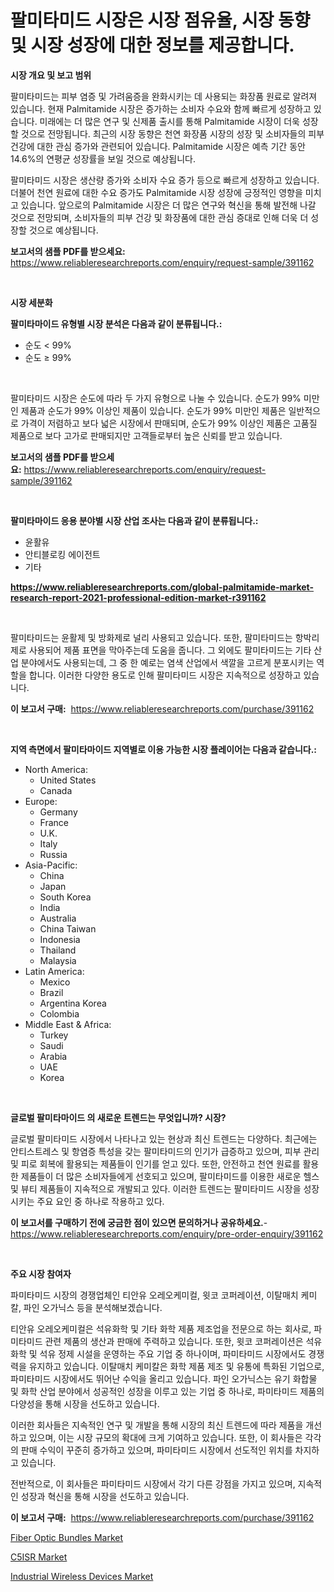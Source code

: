 <p><h1>팔미타미드 시장은 시장 점유율, 시장 동향 및 시장 성장에 대한 정보를 제공합니다.</h1></p><p><strong>시장 개요 및 보고 범위</strong></p>
<p><p>팔미타미드는 피부 염증 및 가려움증을 완화시키는 데 사용되는 화장품 원료로 알려져 있습니다. 현재 Palmitamide 시장은 증가하는 소비자 수요와 함께 빠르게 성장하고 있습니다. 미래에는 더 많은 연구 및 신제품 출시를 통해 Palmitamide 시장이 더욱 성장할 것으로 전망됩니다. 최근의 시장 동향은 천연 화장품 시장의 성장 및 소비자들의 피부 건강에 대한 관심 증가와 관련되어 있습니다. Palmitamide 시장은 예측 기간 동안 14.6%의 연평균 성장률을 보일 것으로 예상됩니다. </p><p>팔미타미드 시장은 생산량 증가와 소비자 수요 증가 등으로 빠르게 성장하고 있습니다. 더불어 천연 원료에 대한 수요 증가도 Palmitamide 시장 성장에 긍정적인 영향을 미치고 있습니다. 앞으로의 Palmitamide 시장은 더 많은 연구와 혁신을 통해 발전해 나갈 것으로 전망되며, 소비자들의 피부 건강 및 화장품에 대한 관심 증대로 인해 더욱 더 성장할 것으로 예상됩니다.</p></p>
<p><strong>보고서의 샘플 PDF를 받으세요:</strong> <a href="https://www.reliableresearchreports.com/enquiry/request-sample/391162">https://www.reliableresearchreports.com/enquiry/request-sample/391162</a></p>
<p>&nbsp;</p>
<p><strong>시장 세분화</strong></p>
<p><strong>팔미타마이드 유형별 시장 분석은 다음과 같이 분류됩니다.:</strong></p>
<p><ul><li>순도 < 99%</li><li>순도 ≥ 99%</li></ul></p>
<p>&nbsp;</p>
<p><p>팔미타미드 시장은 순도에 따라 두 가지 유형으로 나눌 수 있습니다. 순도가 99% 미만인 제품과 순도가 99% 이상인 제품이 있습니다. 순도가 99% 미만인 제품은 일반적으로 가격이 저렴하고 보다 넓은 시장에서 판매되며, 순도가 99% 이상인 제품은 고품질 제품으로 보다 고가로 판매되지만 고객들로부터 높은 신뢰를 받고 있습니다.</p></p>
<p><strong>보고서의 샘플 PDF를 받으세요:</strong>&nbsp;<a href="https://www.reliableresearchreports.com/enquiry/request-sample/391162">https://www.reliableresearchreports.com/enquiry/request-sample/391162</a></p>
<p>&nbsp;</p>
<p><strong> 팔미타마이드 응용 분야별 시장 산업 조사는 다음과 같이 분류됩니다.:</strong></p>
<p><ul><li>윤활유</li><li>안티블로킹 에이전트</li><li>기타</li></ul></p>
<p><strong><a href="https://www.reliableresearchreports.com/global-palmitamide-market-research-report-2021-professional-edition-market-r391162">https://www.reliableresearchreports.com/global-palmitamide-market-research-report-2021-professional-edition-market-r391162</a></strong></p>
<p>&nbsp;</p>
<p><p>팔미타미드는 윤활제 및 방화제로 널리 사용되고 있습니다. 또한, 팔미타미드는 항박리제로 사용되어 제품 표면을 막아주는데 도움을 줍니다. 그 외에도 팔미타미드는 기타 산업 분야에서도 사용되는데, 그 중 한 예로는 염색 산업에서 색깔을 고르게 분포시키는 역할을 합니다. 이러한 다양한 용도로 인해 팔미타미드 시장은 지속적으로 성장하고 있습니다.</p></p>
<p><strong>이 보고서 구매:</strong>&nbsp; <a href="https://www.reliableresearchreports.com/purchase/391162">https://www.reliableresearchreports.com/purchase/391162</a></p>
<p>&nbsp;</p>
<p><strong>지역 측면에서 팔미타마이드 지역별로 이용 가능한 시장 플레이어는 다음과 같습니다.:</strong></p>
<p><ul>
    <li>
        North America:
        <ul>
            <li>United States</li>
            <li>Canada</li>
        </ul>
    </li>
    <li>
        Europe:
        <ul>
            <li>Germany</li>
            <li>France</li>
            <li>U.K.</li>
            <li>Italy</li>
            <li>Russia</li>
        </ul>
    </li>
    <li>
        Asia-Pacific:
        <ul>
            <li>China</li>
            <li>Japan</li>
            <li>South Korea</li>
            <li>India</li>
            <li>Australia</li>
            <li>China Taiwan</li>
            <li>Indonesia</li>
            <li>Thailand</li>
            <li>Malaysia</li>
        </ul>
    </li>
    <li>
        Latin America:
        <ul>
            <li>Mexico</li>
            <li>Brazil</li>
            <li>Argentina Korea</li>
            <li>Colombia</li>
        </ul>
    </li>
    <li>
        Middle East & Africa:
        <ul>
            <li>Turkey</li>
            <li>Saudi</li>
            <li>Arabia</li>
            <li>UAE</li>
            <li>Korea</li>
        </ul>
    </li>
    </ul></p>
<p>&nbsp;</p>
<p><strong>글로벌 팔미타마이드 의 새로운 트렌드는 무엇입니까? 시장?</strong></p>
<p><p>글로벌 팔미타미드 시장에서 나타나고 있는 현상과 최신 트렌드는 다양하다. 최근에는 안티스트레스 및 항염증 특성을 갖는 팔미타미드의 인기가 급증하고 있으며, 피부 관리 및 피로 회복에 활용되는 제품들이 인기를 얻고 있다. 또한, 안전하고 천연 원료를 활용한 제품들이 더 많은 소비자들에게 선호되고 있으며, 팔미타미드를 이용한 새로운 헬스 및 뷰티 제품들이 지속적으로 개발되고 있다. 이러한 트렌드는 팔미타미드 시장을 성장시키는 주요 요인 중 하나로 작용하고 있다.</p></p>
<p><strong>이 보고서를 구매하기 전에 궁금한 점이 있으면 문의하거나 공유하세요.</strong>- <a href="https://www.reliableresearchreports.com/enquiry/pre-order-enquiry/391162">https://www.reliableresearchreports.com/enquiry/pre-order-enquiry/391162</a></p>
<p>&nbsp;</p>
<p><strong>주요 시장 참여자</strong></p>
<p><p>파미타미드 시장의 경쟁업체인 티안유 오레오케미컬, 윗코 코퍼레이션, 이탈매치 케미칼, 파인 오가닉스 등을 분석해보겠습니다. </p><p>티안유 오레오케미컬은 석유화학 및 기타 화학 제품 제조업을 전문으로 하는 회사로, 파미타미드 관련 제품의 생산과 판매에 주력하고 있습니다. 또한, 윗코 코퍼레이션은 석유화학 및 석유 정제 시설을 운영하는 주요 기업 중 하나이며, 파미타미드 시장에서도 경쟁력을 유지하고 있습니다. 이탈매치 케미칼은 화학 제품 제조 및 유통에 특화된 기업으로, 파미타미드 시장에서도 뛰어난 수익을 올리고 있습니다. 파인 오가닉스는 유기 화합물 및 화학 산업 분야에서 성공적인 성장을 이루고 있는 기업 중 하나로, 파미타미드 제품의 다양성을 통해 시장을 선도하고 있습니다. </p><p>이러한 회사들은 지속적인 연구 및 개발을 통해 시장의 최신 트렌드에 따라 제품을 개선하고 있으며, 이는 시장 규모의 확대에 크게 기여하고 있습니다. 또한, 이 회사들은 각각의 판매 수익이 꾸준히 증가하고 있으며, 파미타미드 시장에서 선도적인 위치를 차지하고 있습니다.</p><p>전반적으로, 이 회사들은 파미타미드 시장에서 각기 다른 강점을 가지고 있으며, 지속적인 성장과 혁신을 통해 시장을 선도하고 있습니다.</p></p>
<p><strong>이 보고서 구매:</strong>&nbsp;&nbsp;<a href="https://www.reliableresearchreports.com/purchase/391162">https://www.reliableresearchreports.com/purchase/391162</a></p>
<p><p><a href="https://github.com/edytherolanlouisejk1miz0wig/Market-Research-Report-List-2/blob/main/fiber-optic-bundles-market.md">Fiber Optic Bundles Market</a></p><p><a href="https://github.com/peachesmcdowel1/Market-Research-Report-List-2/blob/main/c5isr-market.md">C5ISR Market</a></p><p><a href="https://view.publitas.com/reportprime-1/industrial-wireless-devices-market-analysis-examines-its-scope-on-growth-opportunities-and-forecasted-trends-spanning-from-2024-to-2031/">Industrial Wireless Devices Market</a></p></p>